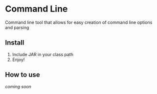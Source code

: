# Command Line

Command line tool that allows for easy creation of command line options and 
parsing

## Install
1. Include JAR in your class path
2. Enjoy!

## How to use

*coming soon*